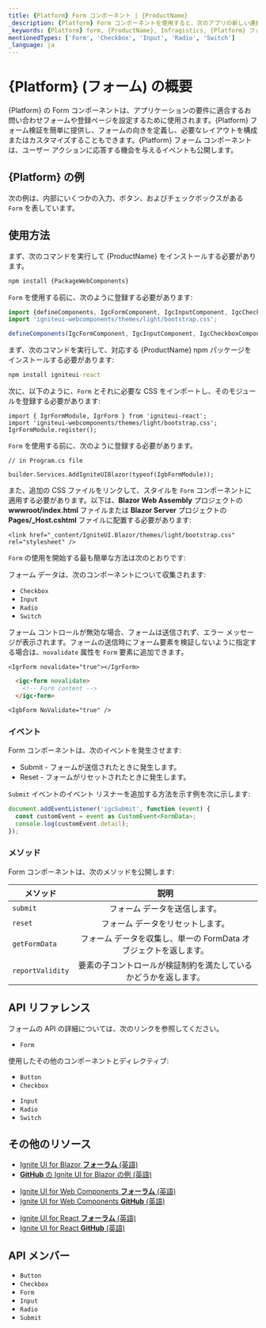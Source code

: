 ```yaml
---
title: {Platform} Form コンポーネント | {ProductName}
_description: {Platform} Form コンポーネントを使用すると、次のアプリの新しい連絡フォームまたは登録ページをすばやく簡単に作成できます。詳細については、こちらをご覧ください。
_keywords: {Platform} form, {ProductName}, Infragistics, {Platform} フォーム, インフラジスティックス
mentionedTypes: ['Form', 'Checkbox', 'Input', 'Radio', 'Switch']
_language: ja
---
```


# {Platform} (フォーム) の概要

{Platform} の Form コンポーネントは、アプリケーションの要件に適合するお問い合わせフォームや登録ページを設定するために使用されます。{Platform} フォーム検証を簡単に提供し、フォームの向きを定義し、必要なレイアウトを構成またはカスタマイズすることもできます。{Platform} フォーム コンポーネントは、ユーザー アクションに応答する機会を与えるイベントも公開します。

## {Platform} の例

次の例は、内部にいくつかの入力、ボタン、およびチェックボックスがある `Form` を表しています。

<code-view style="height: 300px"
           data-demos-base-url="{environment:dvDemosBaseUrl}"
           iframe-src="{environment:dvDemosBaseUrl}/inputs/form-overview"
           alt="{Platform} Form の例"
           github-src="inputs/form/overview">
</code-view>

## 使用方法

<!-- WebComponents -->
まず、次のコマンドを実行して {ProductName} をインストールする必要があります。

```cmd
npm install {PackageWebComponents}
```

`Form` を使用する前に、次のように登録する必要があります:

```ts
import {defineComponents, IgcFormComponent, IgcInputComponent, IgcCheckboxComponent, IgcButtonComponent } from 'igniteui-webcomponents';
import 'igniteui-webcomponents/themes/light/bootstrap.css';

defineComponents(IgcFormComponent, IgcInputComponent, IgcCheckboxComponent, IgcButtonComponent);
```
<!-- end: WebComponents -->

<!-- React -->
まず、次のコマンドを実行して、対応する {ProductName} npm パッケージをインストールする必要があります:

```cmd
npm install igniteui-react
```

次に、以下のように、`Form` とそれに必要な CSS をインポートし、そのモジュールを登録する必要があります:

```tsx
import { IgrFormModule, IgrForm } from 'igniteui-react';
import 'igniteui-webcomponents/themes/light/bootstrap.css';
IgrFormModule.register();
```
<!-- end: React -->

<!-- Blazor -->
`Form` を使用する前に、次のように登録する必要があります。


```razor
// in Program.cs file

builder.Services.AddIgniteUIBlazor(typeof(IgbFormModule));
```

また、追加の CSS ファイルをリンクして、スタイルを `Form` コンポーネントに適用する必要があります。以下は、**Blazor Web Assembly** プロジェクトの **wwwroot/index.html** ファイルまたは **Blazor Server** プロジェクトの **Pages/_Host.cshtml** ファイルに配置する必要があります:

```razor
<link href="_content/IgniteUI.Blazor/themes/light/bootstrap.css" rel="stylesheet" />
```
<!-- end: Blazor -->

`Form` の使用を開始する最も簡単な方法は次のとおりです:

<code-view style="height: 300px"
           data-demos-base-url="{environment:dvDemosBaseUrl}"
           iframe-src="{environment:dvDemosBaseUrl}/inputs/form-overview"
           alt="{Platform} Form の例"
           github-src="inputs/form/overview">
</code-view>

フォーム データは、次のコンポーネントについて収集されます:
- `Checkbox`
- `Input`
- `Radio`
- `Switch`

フォーム コントロールが無効な場合、フォームは送信されず、エラー メッセージが表示されます。フォームの送信時にフォーム要素を検証しないように指定する場合は、`novalidate` 属性を `Form` 要素に追加できます。

```tsx
<IgrForm novalidate="true"></IgrForm>
```

```html
  <igc-form novalidate>
    <!-- Form content -->
  </igc-form>
```

```razor
<IgbForm NoValidate="true" />
```

### イベント

Form コンポーネントは、次のイベントを発生させます:
- Submit - フォームが送信されたときに発生します。
- Reset - フォームがリセットされたときに発生します。

`Submit` イベントのイベント リスナーを追加する方法を示す例を次に示します:

```ts
document.addEventListener('igcSubmit', function (event) {
  const customEvent = event as CustomEvent<FormData>;
  console.log(customEvent.detail);
});
```

### メソッド

Form コンポーネントは、次のメソッドを公開します:

| メソッド			| 説明     			|
| ------------- 	|:-------------:			|
|`submit`|フォーム データを送信します。|
|`reset`|フォーム データをリセットします。|
|`getFormData`|フォーム データを収集し、単一の FormData オブジェクトを返します。|
|`reportValidity`|要素の子コントロールが検証制約を満たしているかどうかを返します。|

<!-- WebComponents -->

## API リファレンス

フォームの API の詳細については、次のリンクを参照してください。
* `Form`

使用したその他のコンポーネントとディレクティブ:
- `Button`
- `Checkbox`
* `Input`
* `Radio`
* `Switch`

<!-- end: WebComponents -->

<div class="divider"></div>

## その他のリソース

<!-- Blazor -->

* [Ignite UI for Blazor **フォーラム** (英語)](https://www.infragistics.com/community/forums/f/ignite-ui-for-blazor)
* [**GitHub** の Ignite UI for Blazor の例 (英語)](https://github.com/IgniteUI/igniteui-blazor-examples)

<!-- end: Blazor -->

<!-- WebComponents -->

* [Ignite UI for Web Components **フォーラム** (英語)](https://www.infragistics.com/community/forums/f/ignite-ui-for-web-components)
* [Ignite UI for Web Components **GitHub** (英語)](https://github.com/IgniteUI/igniteui-webcomponents)

<!-- end: WebComponents -->

<!-- React -->
* [Ignite UI for React **フォーラム** (英語)](https://www.infragistics.com/community/forums/f/ignite-ui-for-react)
* [Ignite UI for React **GitHub** (英語)](https://github.com/IgniteUI/igniteui-react)
<!-- end: React -->

## API メンバー

 - `Button`
 - `Checkbox`
 - `Form`
 - `Input`
 - `Radio`
 - `Submit`